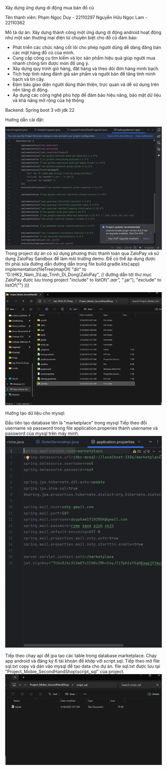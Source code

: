 Xây dựng ứng dụng di động mua bán đồ cũ

Tên thành viên:
Phạm Ngọc Duy - 22110297
Nguyễn Hữu Ngọc Lam - 22110362

Mô tả dự án:
Xây dựng thành công một ứng dụng di động android hoạt động như một sàn thương mại điện tử chuyên biệt cho đồ cũ đảm bảo:
-	Phát triển các chức năng cốt lõi cho phép người dùng dễ dàng đăng bán các mặt hàng đồ cũ của mình.
-	Cung cấp công cụ tìm kiếm và lọc sản phẩm hiệu quả giúp người mua nhanh chóng tìm được món đồ ưng ý.
-	Xây dựng quy trình giỏ hàng, đặt hàng và theo dõi đơn hàng minh bạch.
-	Tích hợp tính năng đánh giá sản phẩm và người bán để tăng tính minh bạch và tin cậy.
-	Đảm bảo giao diện người dùng thân thiện, trực quan và dễ sử dụng trên nền tảng di động.
-	Áp dụng các công nghệ phù hợp để đảm bảo hiệu năng, bảo mật dữ liệu và khả năng mở rộng của hệ thống

Backend: Spring boot 3 với jdk 22

Hướng dẫn cài đặt:

![Sửa đường dẫn tới thư mục ZaloPay](\Image_README\image.png)
Trong project dự án có sử dụng phương thức thanh toán qua ZaloPay và sử dụng ZaloPay Sandbox để làm môi trường demo.
Để có thể áp dụng được thì phải sửa đường dẫn đường dẫn trong file build.gradle.kts(:app)
implementation(fileTree(mapOf(
        "dir" to "D:\\HK2_Nam_3\\Lap_Trinh_Di_Dong\\ZaloPay",   // đường dẫn tới thư mục ZaloPay đươc lưu trong project
        "include" to listOf("*.aar", "*.jar"),
        "exclude" to listOf("")
    )))

![Hình minh họa](\Image_README\image-1.png)

Hướng tạo dữ liệu cho mysql:

Đầu tiên tạo database tên là "marketplace" trong mysql
Tiếp theo đổi username và password trong file application.properies thành username và password của mysql trên máy mình.
![Hình minh họa](\Image_README\image-2.png)

Tiếp theo chạy api để jpa tạo các table trong database marketplace.
Chạy app android và đăng ký 6 tài khoản để khớp với script.sql.
Tiếp theo mở file sql.txt copy và dán vào mysql để tạo data cho dự án.
file sql.txt được lưu tại "Project_Mobie_SecondHandShop\script_sql" của project.
![Hình minh họa](\Image_README\image-3.png)

